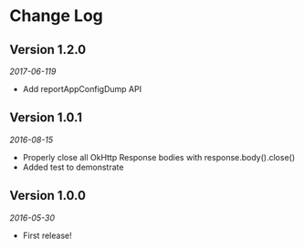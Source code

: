 Change Log
==========

## Version 1.2.0

_2017-06-119_

 * Add reportAppConfigDump API

## Version 1.0.1

_2016-08-15_

 * Properly close all OkHttp Response bodies with response.body().close()
 * Added test to demonstrate 

## Version 1.0.0

_2016-05-30_

 * First release!